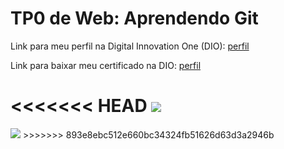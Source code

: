 <h1>TP0 de Web: Aprendendo Git</h1>

Link para meu perfil na Digital Innovation One (DIO):
<a href="https://web.digitalinnovation.one/users/fabiana_kamo?tab=achievements">
  perfil
</a>

Link para baixar meu certificado na DIO:
<a href="https://certificates.digitalinnovation.one/7E2E198D">
  perfil
</a>

<<<<<<< HEAD
<img src="https://fegemo.github.io/cefet-web/images/medalha-curso-git-na-dio.png">
=======
<img src="https://fegemo.github.io/cefet-web/images/medalha-curso-git-na-dio.png">
>>>>>>> 893e8ebc512e660bc34324fb51626d63d3a2946b
